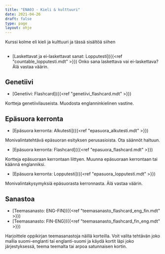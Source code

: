 ```yaml
---
title: "ENA03 - Kieli & kulttuuri"
date: 2021-04-26
draft: false
type: page
layout: ohje
---
```

Kurssi kolme eli kieli ja kulttuuri ja tässä sisältöä siihen

##
* [Laskettavat ja ei-laskettavat sanat: Lopputesti]({{<ref "countable_lopputesti.mdt" >}})
Onko sana laskettava vai ei-laskettava? Älä vastaa väärin.

## Genetiivi
* [Genetiivi: Flashcard]({{<ref "genetiivi_flashcard.mdt" >}})

Kortteja genetiivilauseista. Muodosta englanninkielinen vastine. 

## Epäsuora kerronta
* [Epäsuora kerronta: Alkutesti]({{<ref "epasuora_alkutesti.mdt" >}})

Monivalintatehtävä epäsuoran esityksen perusasioista. Ota säännöt haltuun.

* [Epäsuora kerronta: Flashcard]({{<ref "epasuora_flashcard.mdt" >}})

Kortteja epäsuoraan kerrontaan liittyen. Muunna epäsuoraan kerrontaan tai käännä englanniksi.

* [Epäsuora kerronta: Lopputesti]({{<ref "epasuora_lopputesti.mdt" >}})

Monivalintakysymyksiä epäsuorasta kerronnasta. Älä vastaa väärin.


## Sanastoa
* [Teemasanasto: ENG-FIN]({{<ref "teemasanasto_flashcard_eng_fin.mdt" >}})
* [Teemasanasto: FIN-ENG]({{<ref "teemasanasto_flashcard_fin_eng.mdt" >}})

Harjoittele oppikirjan teemasanastoja näillä korteilla. Voit valita tehtävän joko mallia suomi-englanti tai englanti-suomi ja käydä kortit läpi joko järjestyksessä, teema teemalta tai arpoa satunnaisen kortin.